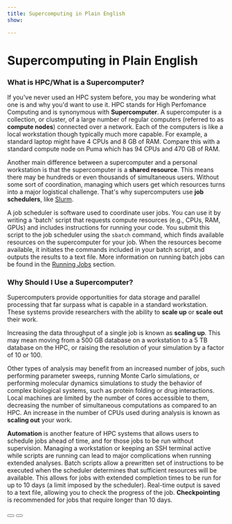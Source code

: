 ```yaml
---
title: Supercomputing in Plain English
show:

---
```


<link rel="stylesheet" href="../../assets/stylesheets/buttons.css">

# Supercomputing in Plain English

### What is HPC/What is a Supercomputer?

If you've never used an HPC system before, you may be wondering what one is and why you'd want to use it. HPC stands for High Perfomance Computing and is synonymous with **Supercomputer**. A supercomputer is a collection, or cluster, of a large number of regular computers (referred to as **compute nodes**) connected over a network. Each of the computers is like a local workstation though typically much more capable. For example, a standard laptop might have 4 CPUs and 8 GB of RAM. Compare this with a standard compute node on Puma which has 94 CPUs and 470 GB of RAM. 

Another main difference between a supercomputer and a personal workstation is that the supercomputer is a **shared resource**. This means there may be hundreds or even thousands of simultaneous users. Without some sort of coordination, managing which users get which resources turns into a major logistical challenge. That's why supercomputers use **job schedulers**, like [Slurm](https://slurm.schedmd.com/documentation.html). 

A job scheduler is software used to coordinate user jobs. You can use it by writing a 'batch' script that requests compute resources (e.g., CPUs, RAM, GPUs) and includes instructions for running your code. You submit this script to the job scheduler using the ```sbatch``` command, which finds available resources on the supercomputer for your job. When the resources become available, it initiates the commands included in your batch script, and outputs the results to a text file. More information on running batch jobs can be found in the [Running Jobs](../../running_jobs/batch_jobs/intro) section.

### Why Should I Use a Supercomputer?

Supercomputers provide opportunities for data storage and parallel processing that far surpass what is capable in a standard workstation. These systems provide researchers with the ability to **scale up** or **scale out** their work.

Increasing the data throughput of a single job is known as **scaling up**. This may mean moving from a 500 GB database on a workstation to a 5 TB database on the HPC, or raising the resolution of your simulation by a factor of 10 or 100. 

Other types of analysis may benefit from an increased number of jobs, such performing parameter sweeps, running Monte Carlo simulations, or performing molecular dynamics simulations to study the behavior of complex biological systems, such as protein folding or drug interactions. Local machines are limited by the number of cores accessible to them, decreasing the number of simultaneous computations as compared to an HPC. An increase in the number of CPUs used during analysis is known as **scaling out** your work.

**Automation** is another feature of HPC systems that allows users to schedule jobs ahead of time, and for those jobs to be run without supervision. Managing a workstation or keeping an SSH terminal active while scripts are running can lead to major complications when running extended analyses. Batch scripts allow a prewritten set of instructions to be executed when the scheduler determines that sufficient resources will be available. This allows for jobs with extended completion times to be run for up to 10 days (a limit imposed by the scheduler). Real-time output is saved to a text file, allowing you to check the progress of the job. **Checkpointing** is recommended for jobs that require longer than 10 days.


<html>
<div class="button-container">
    <a href="../overview"><button class="left-button"></button></a>
    <a href="../common_misconceptions"><button class="right-button"></button></a>
</div>
</html>